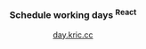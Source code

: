 <h3 align="center">
  Schedule working days <sup>React</sup>
</h3>

<p align="center">
  <a href="day.kric.cc">day.kric.cc</a>
</p>
